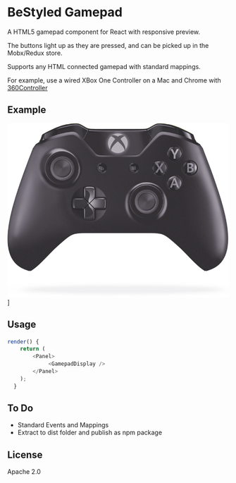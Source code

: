 # BeStyled Gamepad

A HTML5 gamepad component for React with responsive preview.

The buttons light up as they are pressed, and can be picked up in the Mobx/Redux store.

Supports any HTML connected gamepad with standard mappings.

For example, use a wired XBox One Controller on a Mac and Chrome with [360Controller](https://github.com/360Controller/360Controller/releases)

## Example

![Xbox One Controller](https://github.com/headlightstudios/bestyled-gamepad/raw/master/demo.png "Responsive Preview")]

## Usage

```js
render() {
    return (
        <Panel>
             <GamepadDisplay />
        </Panel>
    );
  }
 ```

## To Do

* Standard Events and Mappings
* Extract to dist folder and publish as npm package

## License

Apache 2.0